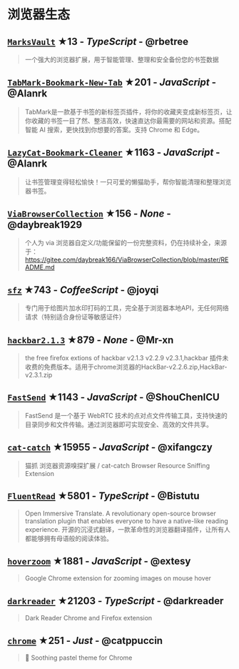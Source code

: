 # 浏览器生态

## [`MarksVault`](https://github.com/rbetree/MarksVault) ★13 - _TypeScript_ - @rbetree
> 一个强大的浏览器扩展，用于智能管理、整理和安全备份您的书签数据

## [`TabMark-Bookmark-New-Tab`](https://github.com/Alanrk/TabMark-Bookmark-New-Tab) ★201 - _JavaScript_ - @Alanrk
> TabMark是一款基于书签的新标签页插件，将你的收藏夹变成新标签页，让你收藏的书签一目了然、整洁高效，快速直达你最需要的网站和资源。搭配智能 AI 搜索，更快找到你想要的答案。支持 Chrome 和 Edge。

## [`LazyCat-Bookmark-Cleaner`](https://github.com/Alanrk/LazyCat-Bookmark-Cleaner) ★1163 - _JavaScript_ - @Alanrk
> 让书签管理变得轻松愉快！一只可爱的懒猫助手，帮你智能清理和整理浏览器书签。

## [`ViaBrowserCollection`](https://github.com/daybreak1929/ViaBrowserCollection) ★156 - _None_ - @daybreak1929
> 个人为 via 浏览器自定义/功能保留的一份完整资料，仍在持续补全，来源于：https://gitee.com/daybreak166/ViaBrowserCollection/blob/master/README.md

## [`sfz`](https://github.com/joyqi/sfz) ★743 - _CoffeeScript_ - @joyqi
> 专门用于给图片加水印打码的工具，完全基于浏览器本地API，无任何网络请求（特别适合身份证等敏感证件）

## [`hackbar2.1.3`](https://github.com/Mr-xn/hackbar2.1.3) ★879 - _None_ - @Mr-xn
> the free firefox extions of  hackbar v2.1.3 v2.2.9 v2.3.1,hackbar 插件未收费的免费版本。适用于chrome浏览器的HackBar-v2.2.6.zip,HackBar-v2.3.1.zip

## [`FastSend`](https://github.com/ShouChenICU/FastSend) ★1143 - _JavaScript_ - @ShouChenICU
> FastSend 是一个基于 WebRTC 技术的点对点文件传输工具，支持快速的目录同步和文件传输。通过浏览器即可实现安全、高效的文件共享。

## [`cat-catch`](https://github.com/xifangczy/cat-catch) ★15955 - _JavaScript_ - @xifangczy
> 猫抓 浏览器资源嗅探扩展 / cat-catch Browser Resource Sniffing Extension

## [`FluentRead`](https://github.com/Bistutu/FluentRead) ★5801 - _TypeScript_ - @Bistutu
> Open Immersive Translate. A revolutionary open-source browser translation plugin that enables everyone to have a native-like reading experience. 开源的沉浸式翻译，一款革命性的浏览器翻译插件，让所有人都能够拥有母语般的阅读体验。

## [`hoverzoom`](https://github.com/extesy/hoverzoom) ★1881 - _JavaScript_ - @extesy
> Google Chrome extension for zooming images on mouse hover

## [`darkreader`](https://github.com/darkreader/darkreader) ★21203 - _TypeScript_ - @darkreader
> Dark Reader Chrome and Firefox extension

## [`chrome`](https://github.com/catppuccin/chrome) ★251 - _Just_ - @catppuccin
> 👻 Soothing pastel theme for Chrome

